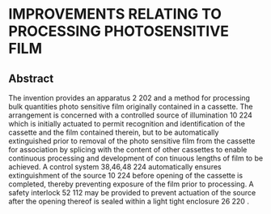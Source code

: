 # IMPROVEMENTS RELATING TO PROCESSING PHOTOSENSITIVE FILM

## Abstract
The invention provides an apparatus 2 202 and a method for processing bulk quantities photo sensitive film originally contained in a cassette. The arrangement is concerned with a controlled source of illumination 10 224 which is initially actuated to permit recognition and identification of the cassette and the film contained therein, but to be automatically extinguished prior to removal of the photo sensitive film from the cassette for association by splicing with the content of other cassettes to enable continuous processing and development of con tinuous lengths of film to be achieved. A control system 38,46,48 224 automatically ensures extinguishment of the source 10 224 before opening of the cassette is completed, thereby preventing exposure of the film prior to processing. A safety interlock 52 112 may be provided to prevent actuation of the source after the opening thereof is sealed within a light tight enclosure 26 220 .